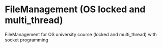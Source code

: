 # FileManagement (OS locked and multi_thread)
FileManagement for OS university course (locked and multi_thread) with socket programming
